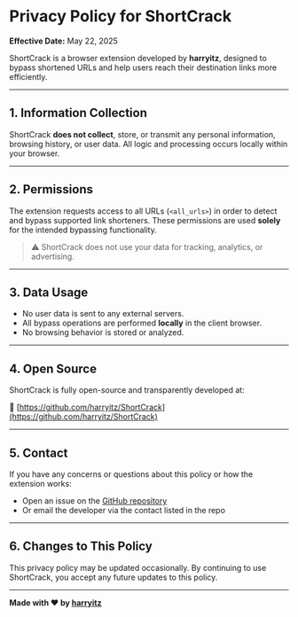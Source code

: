 # Privacy Policy for ShortCrack

**Effective Date:** May 22, 2025

ShortCrack is a browser extension developed by **harryitz**, designed to bypass shortened URLs and help users reach their destination links more efficiently.

---

## 1. Information Collection

ShortCrack **does not collect**, store, or transmit any personal information, browsing history, or user data. All logic and processing occurs locally within your browser.

---

## 2. Permissions

The extension requests access to all URLs (`<all_urls>`) in order to detect and bypass supported link shorteners. These permissions are used **solely** for the intended bypassing functionality.

> ⚠️ ShortCrack does not use your data for tracking, analytics, or advertising.

---

## 3. Data Usage

- No user data is sent to any external servers.
- All bypass operations are performed **locally** in the client browser.
- No browsing behavior is stored or analyzed.

---

## 4. Open Source

ShortCrack is fully open-source and transparently developed at:

🔗 [https://github.com/harryitz/ShortCrack](https://github.com/harryitz/ShortCrack)

---

## 5. Contact

If you have any concerns or questions about this policy or how the extension works:

- Open an issue on the [GitHub repository](https://github.com/harryitz/ShortCrack/issues)
- Or email the developer via the contact listed in the repo

---

## 6. Changes to This Policy

This privacy policy may be updated occasionally. By continuing to use ShortCrack, you accept any future updates to this policy.

---

**Made with ❤️ by [harryitz](https://github.com/harryitz)**
